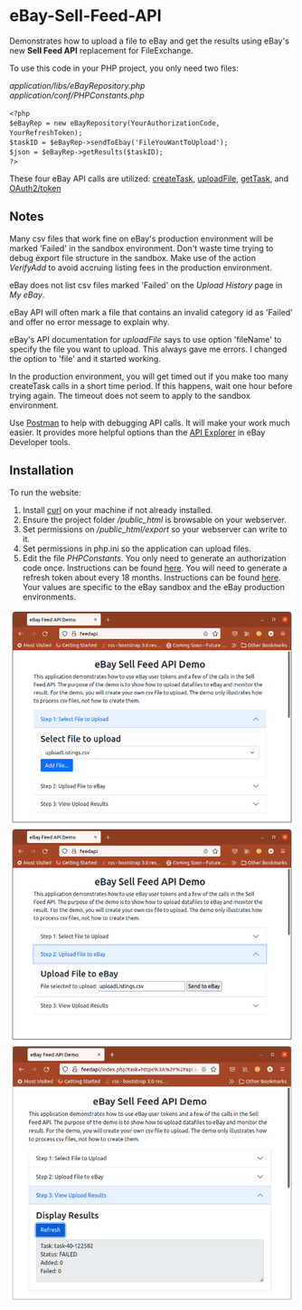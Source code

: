 # eBay-Sell-Feed-API
Demonstrates how to upload a file to eBay and get the results using eBay's new **Sell Feed API** replacement for FileExchange. 

To use this code in your PHP project, you only need two files:

*application/libs/eBayRepository.php*  
*application/conf/PHPConstants.php*  

`<?php`   
    `$eBayRep = new eBayRepository(YourAuthorizationCode, YourRefreshToken);`   
    `$taskID = $eBayRep->sendToEbay('FileYouWantToUpload');`    
    `$json = $eBayRep->getResults($taskID);`      
`?>`  

These four eBay API calls are utilized: [createTask](https://developer.ebay.com/api-docs/sell/feed/resources/task/methods/createTask), [uploadFile](https://developer.ebay.com/api-docs/sell/feed/resources/task/methods/uploadFile), 
[getTask](https://developer.ebay.com/api-docs/sell/feed/resources/task/methods/getTask), and [OAuth2/token](https://developer.ebay.com/api-docs/static/oauth-refresh-token-request.html)

## Notes
Many csv files that work fine on eBay's production environment will be marked 'Failed' in the sandbox environment. Don't waste time trying to debug export file structure in the sandbox. Make use of the action *VerifyAdd* to avoid accruing listing fees in the production environment.

eBay does not list csv files marked 'Failed' on the *Upload History* page in *My eBay*.

eBay API will often mark a file that contains an invalid category id as 'Failed' and offer no error message to explain why.

eBay's API documentation for *uploadFile* says to use option 'fileName' to specify the file you want to upload. This always gave me errors. I changed the option to 'file' and it started working.

In the production environment, you will get timed out if you make too many createTask calls in a short time period. If this happens, wait one hour before trying again. The timeout does not seem to apply to the sandbox environment.

Use [Postman](https://postman.com) to help with debugging API calls. It will make your work much easier.  It provides more helpful options than the [API Explorer](https://developer.ebay.com/my/api_test_tool?index=0) in eBay Developer tools. 

## Installation

To run the website:
1. Install [curl](https://curl.se) on your machine if not already installed.
2. Ensure the project folder */public_html* is browsable on your webserver.
3. Set permissions on */public_html/export* so your webserver can write to it.
4. Set permissions in php.ini so the application can upload files. 
5. Edit the file *PHPConstants*. You only need to generate an authorization code once. Instructions can be found [here](https://developer.ebay.com/api-docs/static/oauth-base64-credentials.html). You will need to generate a refresh token about every 18 months. Instructions can be found [here](https://gist.github.com/rickapps/1be821cd515f8cc946f292b715f893db). Your values are specific to the eBay sandbox and the eBay production environments.

![Screenshot 1](/docs/images/feedAPI_1.png)
![Screenshot 2](/docs/images/feedAPI_2.png)
![Screenshot 3](/docs/images/feedAPI_3.png)





